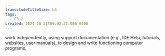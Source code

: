 ```yaml
---
transcludeTitleSize: h4
tags:
  - C3.2
created: 2024-10-21T09:02:21.000-0400
---
```

work independently, using support documentation (e.g., IDE Help, tutorials, websites, user manuals), to design and write functioning computer programs;